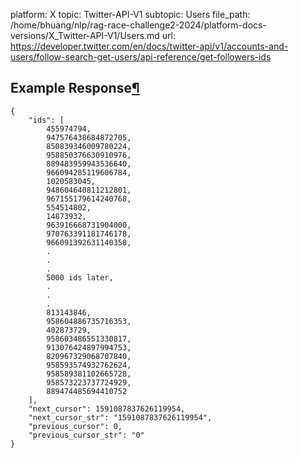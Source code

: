 platform: X
topic: Twitter-API-V1
subtopic: Users
file_path: /home/bhuang/nlp/rag-race-challenge2-2024/platform-docs-versions/X_Twitter-API-V1/Users.md
url: https://developer.twitter.com/en/docs/twitter-api/v1/accounts-and-users/follow-search-get-users/api-reference/get-followers-ids


## Example Response[¶](#example-response "Permalink to this headline")

    {
        "ids": [
            455974794,
            947576438684872705,
            850839346009780224,
            958850376630910976,
            889483959943536640,
            966094285119606784,
            1020583045,
            948604640811212801,
            967155179614240768,
            554514802,
            14873932,
            963916668731904000,
            970763391181746178,
            966091392631140358,
            .
            .
            .
            5000 ids later,
            .
            .
            .
            813143846,
            958604886735716353,
            402873729,
            958603486551330817,
            913076424897994753,
            820967329068707840,
            958593574932762624,
            958589381102665728,
            958573223737724929,
            889474485694410752
        ],
        "next_cursor": 1591087837626119954,
        "next_cursor_str": "1591087837626119954",
        "previous_cursor": 0,
        "previous_cursor_str": "0"
    }